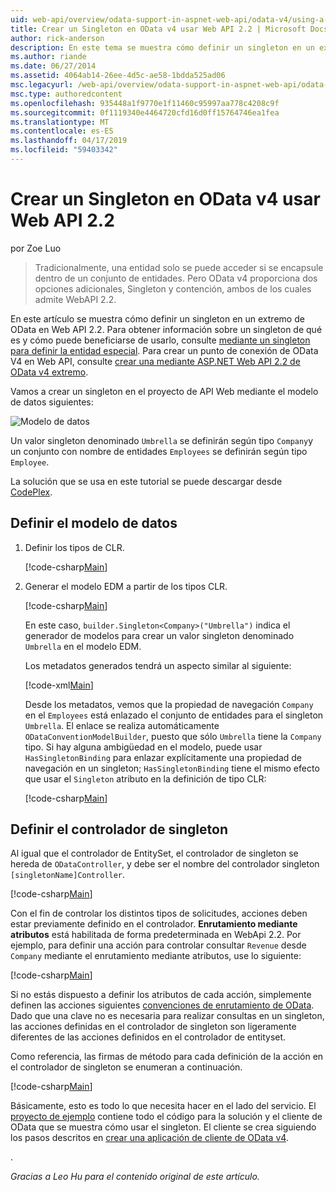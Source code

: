 ```yaml
---
uid: web-api/overview/odata-support-in-aspnet-web-api/odata-v4/using-a-singleton-in-an-odata-endpoint-in-web-api-22
title: Crear un Singleton en OData v4 usar Web API 2.2 | Microsoft Docs
author: rick-anderson
description: En este tema se muestra cómo definir un singleton en un extremo de OData en Web API 2.2.
ms.author: riande
ms.date: 06/27/2014
ms.assetid: 4064ab14-26ee-4d5c-ae58-1bdda525ad06
msc.legacyurl: /web-api/overview/odata-support-in-aspnet-web-api/odata-v4/using-a-singleton-in-an-odata-endpoint-in-web-api-22
msc.type: authoredcontent
ms.openlocfilehash: 935448a1f9770e1f11460c95997aa778c4208c9f
ms.sourcegitcommit: 0f1119340e4464720cfd16d0ff15764746ea1fea
ms.translationtype: MT
ms.contentlocale: es-ES
ms.lasthandoff: 04/17/2019
ms.locfileid: "59403342"
---
```

# <a name="create-a-singleton-in-odata-v4-using-web-api-22"></a>Crear un Singleton en OData v4 usar Web API 2.2

por Zoe Luo

> Tradicionalmente, una entidad solo se puede acceder si se encapsule dentro de un conjunto de entidades. Pero OData v4 proporciona dos opciones adicionales, Singleton y contención, ambos de los cuales admite WebAPI 2.2.


En este artículo se muestra cómo definir un singleton en un extremo de OData en Web API 2.2. Para obtener información sobre un singleton de qué es y cómo puede beneficiarse de usarlo, consulte [mediante un singleton para definir la entidad especial](https://blogs.msdn.com/b/odatateam/archive/2014/03/05/use-singleton-to-define-your-special-entity.aspx). Para crear un punto de conexión de OData V4 en Web API, consulte [crear una mediante ASP.NET Web API 2.2 de OData v4 extremo](create-an-odata-v4-endpoint.md). 

Vamos a crear un singleton en el proyecto de API Web mediante el modelo de datos siguientes:

![Modelo de datos](using-a-singleton-in-an-odata-endpoint-in-web-api-22/_static/image1.png)

Un valor singleton denominado `Umbrella` se definirán según tipo `Company`y un conjunto con nombre de entidades `Employees` se definirán según tipo `Employee`.

La solución que se usa en este tutorial se puede descargar desde [CodePlex](http://aspnet.codeplex.com/sourcecontrol/latest#Samples/WebApi/OData/v4/ODataSingletonSample/).

## <a name="define-the-data-model"></a>Definir el modelo de datos

1. Definir los tipos de CLR.

    [!code-csharp[Main](using-a-singleton-in-an-odata-endpoint-in-web-api-22/samples/sample1.cs)]
2. Generar el modelo EDM a partir de los tipos CLR.

    [!code-csharp[Main](using-a-singleton-in-an-odata-endpoint-in-web-api-22/samples/sample2.cs)]

    En este caso, `builder.Singleton<Company>("Umbrella")` indica el generador de modelos para crear un valor singleton denominado `Umbrella` en el modelo EDM.

    Los metadatos generados tendrá un aspecto similar al siguiente:

    [!code-xml[Main](using-a-singleton-in-an-odata-endpoint-in-web-api-22/samples/sample3.xml)]

    Desde los metadatos, vemos que la propiedad de navegación `Company` en el `Employees` está enlazado el conjunto de entidades para el singleton `Umbrella`. El enlace se realiza automáticamente `ODataConventionModelBuilder`, puesto que sólo `Umbrella` tiene la `Company` tipo. Si hay alguna ambigüedad en el modelo, puede usar `HasSingletonBinding` para enlazar explícitamente una propiedad de navegación en un singleton; `HasSingletonBinding` tiene el mismo efecto que usar el `Singleton` atributo en la definición de tipo CLR:

    [!code-csharp[Main](using-a-singleton-in-an-odata-endpoint-in-web-api-22/samples/sample4.cs)]

## <a name="define-the-singleton-controller"></a>Definir el controlador de singleton

Al igual que el controlador de EntitySet, el controlador de singleton se hereda de `ODataController`, y debe ser el nombre del controlador singleton `[singletonName]Controller`.

[!code-csharp[Main](using-a-singleton-in-an-odata-endpoint-in-web-api-22/samples/sample5.cs)]

Con el fin de controlar los distintos tipos de solicitudes, acciones deben estar previamente definido en el controlador. **Enrutamiento mediante atributos** está habilitada de forma predeterminada en WebApi 2.2. Por ejemplo, para definir una acción para controlar consultar `Revenue` desde `Company` mediante el enrutamiento mediante atributos, use lo siguiente:

[!code-csharp[Main](using-a-singleton-in-an-odata-endpoint-in-web-api-22/samples/sample6.cs)]

Si no estás dispuesto a definir los atributos de cada acción, simplemente definen las acciones siguientes [convenciones de enrutamiento de OData](../odata-routing-conventions.md). Dado que una clave no es necesaria para realizar consultas en un singleton, las acciones definidas en el controlador de singleton son ligeramente diferentes de las acciones definidos en el controlador de entityset.

Como referencia, las firmas de método para cada definición de la acción en el controlador de singleton se enumeran a continuación.

[!code-csharp[Main](using-a-singleton-in-an-odata-endpoint-in-web-api-22/samples/sample7.cs)]

Básicamente, esto es todo lo que necesita hacer en el lado del servicio. El [proyecto de ejemplo](http://aspnet.codeplex.com/sourcecontrol/latest#Samples/WebApi/OData/v4/ODataSingletonSample/) contiene todo el código para la solución y el cliente de OData que se muestra cómo usar el singleton. El cliente se crea siguiendo los pasos descritos en [crear una aplicación de cliente de OData v4](create-an-odata-v4-client-app.md).

. 

*Gracias a Leo Hu para el contenido original de este artículo.*
